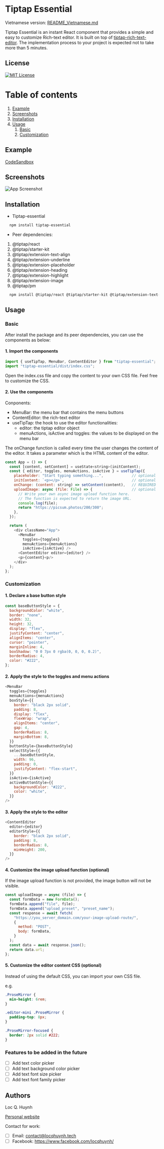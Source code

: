 
# Tiptap Essential

Vietnamese version: [README_Vietnamese.md](./README_Vietnamese.md)

Tiptap Essential is an instant React component that provides a simple and easy to customize Rich-text editor. It is built on top of [tiptap-rich-text-editor](https://www.tiptap.dev/). The implementation process to your project is expected not to take more than 5 minutes.

## License  

[![MIT License](https://img.shields.io/badge/License-MIT-green.svg)](https://choosealicense.com/licenses/mit/)  

# Table of contents  

1. [Example](#example)  
2. [Screenshots](#screenshots)
3. [Installation](#installation)  
4. [Usage](#usage)  
    1. [Basic](#basic)
    2. [Customization](#customization)

## Example

[CodeSandbox](https://codesandbox.io/p/sandbox/tiptap-essential-example-h3snqw)

## Screenshots  

![App Screenshot](./Screenshot%202023-12-30%20at%2014.44.45.png)

## Installation

- Tiptap-essential

```bash  
  npm install tiptap-essential
```

- Peer dependencies:

1. @tiptap/react
2. @tiptap/starter-kit
3. @tiptap/extension-text-align
4. @tiptap/extension-underline
5. @tiptap/extension-placeholder
6. @tiptap/extension-heading
7. @tiptap/extension-highlight
8. @tiptap/extension-image
9. @tiptap/pm

```bash  
  npm install @tiptap/react @tiptap/starter-kit @tiptap/extension-text-align @tiptap/extension-underline @tiptap/extension-placeholder @tiptap/extension-heading @tiptap/extension-highlight @tiptap/extension-image @tiptap/pm
```

## Usage

### Basic

After install the package and its peer dependencies, you can use the components as below:

#### 1. Import the components

```js
import { useTipTap, MenuBar, ContentEditor } from "tiptap-essential";
import "tiptap-essential/dist/index.css";
```

Open the index.css file and copy the content to your own CSS file. Feel free to customize the CSS.

#### 2. Use the components

Conponents:

- MenuBar: the menu bar that contains the menu buttons
- ContentEditor: the rich-text editor
- useTipTap: the hook to use the editor functionalities:
  - editor: the tiptap editor object
  - menuActions, isActive and toggles: the values to be displayed on the menu bar

The onChange function is called every time the user changes the content of the editor. It takes a parameter which is the HTML content of the editor.

```js
const App = () => {
  const [content, setContent] = useState<string>(initContent);
  const { editor, toggles, menuActions, isActive } = useTipTap({
    placeholder: "Start typing something...",             // optional
    initContent: `<p></p>`,                               // optional
    onChange: (content: string) => setContent(content),   // REQUIRED
    uploadImage: async (file: File) => {                  // optional     
      // Write your own async image upload function here. 
      // The function is expected to return the image URL.
      console.log(file);
      return "https://picsum.photos/200/300";
    },
  });

  return (
    <div className="App">
      <MenuBar 
        toggles={toggles} 
        menuActions={menuActions} 
        isActive={isActive} />
      <ContentEditor editor={editor} />
      <p>{content}<p/>
    </div>
  );
};
```

### Customization

#### 1. Declare a base button style

```js
const baseButtonStyle = {
  backgroundColor: "white",
  border: "none",
  width: 32,
  height: 32,
  display: "flex",
  justifyContent: "center",
  alignItems: "center",
  cursor: "pointer",
  marginInline: 4,
  boxShadow: "0 0 7px 0 rgba(0, 0, 0, 0.2)",
  borderRadius: 4,
  color: "#222",
};
```

#### 2. Apply the style to the toggles and menu actions

```js
<MenuBar
  toggles={toggles}
  menuActions={menuActions}
  boxStyle={{
    border: "black 2px solid",
    padding: 8,
    display: "flex",
    flexWrap: "wrap",
    alignItems: "center",
    gap: 4,
    borderRadius: 8,
    marginBottom: 8,
  }}
  buttonStyle={baseButtonStyle}
  selectStyle={{
    ...baseButtonStyle,
    width: 96,
    padding: 0,
    justifyContent: "flex-start",
  }}
  isActive={isActive}
  activeButtonStyle={{
    backgroundColor: "#222",
    color: "white",
  }}
/>
```

#### 3. Apply the style to the editor

```js
<ContentEditor
  editor={editor}
  editorStyle={{
    border: "black 2px solid",
    padding: 8,
    borderRadius: 8,
    minHeight: 200,
  }}
/>
```

#### 4. Customize the image upload function (optional)

If the image upload function is not provided, the image button will not be visible.

```js
const uploadImage = async (file) => {
  const formData = new FormData();
  formData.append("file", file);
  formData.append("upload_preset", "preset_name");
  const response = await fetch(
    "https://you_server_domain.com/your-image-upload-route/",
    {
      method: "POST",
      body: formData,
    }
  );
  const data = await response.json();
  return data.url;
};
```

#### 5. Customize the editor content CSS (optional)

Instead of using the default CSS, you can import your own CSS file.

e.g.

```css
.ProseMirror {
  min-height: 6rem;
}

.editor-mini .ProseMirror {
  padding-top: 8px;
}

.ProseMirror-focused {
  border: 2px solid #222;
}
```

### Features to be added in the future

- [ ] Add text color picker
- [ ] Add text background color picker
- [ ] Add text font size picker
- [ ] Add text font family picker

## Authors

Loc Q. Huynh

[Personal website](https://locqhuynh.tech)

Contact for work:

- [ ] Email: <contact@locqhuynh.tech>
- [ ] Facebook: <https://www.facebook.com/locqhuynh/>
